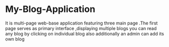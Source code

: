 # My-Blog-Application
It is multi-page web-base application featuring three main page .The first page serves as primary interface ,displaying multiple blogs you can read any blog by clicking on individual blog also additionally an admin can add its own blog
